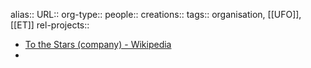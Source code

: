 alias::
URL::
org-type::
people::
creations::
tags:: organisation, [[UFO]], [[ET]]
rel-projects::

- [To the Stars (company) - Wikipedia](https://en.wikipedia.org/wiki/To_the_Stars_%28company%29)
-
